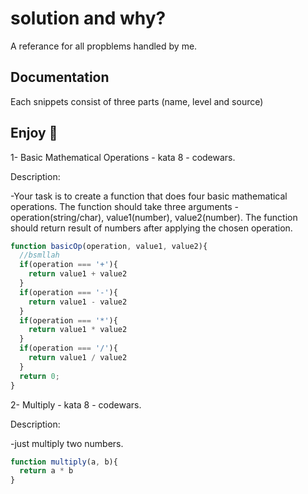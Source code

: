 ﻿# solution and why?

A referance for all propblems handled by me.

###

## Documentation

Each snippets consist of three parts (name, level and source)

## Enjoy 💜

1- Basic Mathematical Operations - kata 8 - codewars.

  Description:
  
  -Your task is to create a function that does four basic mathematical operations.
  The function should take three arguments - operation(string/char), value1(number), value2(number).
  The function should return result of numbers after applying the chosen operation.

```javascript
function basicOp(operation, value1, value2){
  //bsmllah
  if(operation === '+'){
    return value1 + value2
  }
  if(operation === '-'){
    return value1 - value2
  }
  if(operation === '*'){
    return value1 * value2
  }
  if(operation === '/'){
    return value1 / value2
  }
  return 0;
}
```

2- Multiply - kata 8 - codewars.

  Description:
  
  -just multiply two numbers.

```javascript
function multiply(a, b){
  return a * b
}
```

